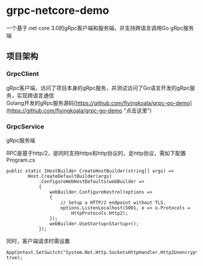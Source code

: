 # grpc-netcore-demo
一个基于.net core 3.0的gRpc客户端和服务端，并支持跨语言调用Go gRpc服务端

## 项目架构
### GrpcClient

gRpc客户端，访问了项目本身的gRpc服务，并测试访问了Go语言开发的gRpc服务，实现跨语言通信   
Golang开发的gRpc服务源码[https://github.com/flyingkoala/grpc-go-demo](https://github.com/flyingkoala/grpc-go-demo "点击这里")

### GrpcService

gRpc服务端   

RPC是基于http/2，是同时支持https和http协议的，走http协议，需如下配置Program.cs   

    public static IHostBuilder CreateHostBuilder(string[] args) =>
            Host.CreateDefaultBuilder(args)
                .ConfigureWebHostDefaults(webBuilder =>
                {
                    webBuilder.ConfigureKestrel(options =>
                    {
                        // Setup a HTTP/2 endpoint without TLS.
                        options.ListenLocalhost(5001, o => o.Protocols =
                            HttpProtocols.Http2);
                    });
                    webBuilder.UseStartup<Startup>();
                });
   同时，客户端请求时需设置   

    AppContext.SetSwitch("System.Net.Http.SocketsHttpHandler.Http2UnencryptedSupport", true);